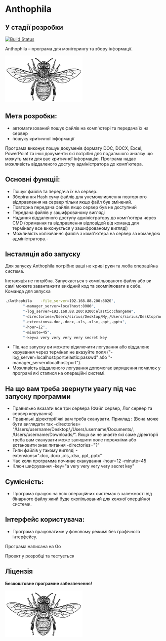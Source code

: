 # Anthophila
## У стадії розробки

[![Build Status](https://travis-ci.org/joemccann/dillinger.svg?branch=master)](https://github.com/rifatismailov/Anthophila)

Anthophila – програма для моніторингу та збору інформації.

![Logo](https://github.com/rifatismailov/Anthophila/blob/master/Anthophila.gif)


## Мета розробки:

- автоматизований пошук файлів на комп'ютері та передача їх на сервер
- пошуку критичної інформації


Програма виконує пошук докуменів формату DOC, DOCX, Excel, PowerPoint та інші документи які потрібні для подальшого аналізу що можуть мати для вас критичної інформацію.
Програма надає можливість віддаленого доступу адміністратора до комп'ютера.


## Основні функції:

- Пошук файлів та передача їх на сервер.
- Зберігання Hash суму файлів для унеможливлення повторного відправлення на сервер тільки якщо файл був змінений. 
- Повторна передача файлів якщо сервер був не доступний
- Передача файлів у зашифрованому вигляді 
- Надання віддаленого доступу адміністратору до комп'ютера через CMD (оримання та відправлення відповідей від команд для терміналу все виконується у  зашифрованому вигляді)
- Можливість копіювання файлів з комп'ютера на сервер за командою адміністратора.-


## Інсталяція або запуску

Для запуску Anthophila потрібно ваші не криві руки та люба операційна система.

Інсталяція не потрібна. Запускається з компільованого файлу або ви самі можете завантажити вихідний код та зкомпілювати в себе.
Команда для звпуска

```sh
./Anthophila    -file_server=192.168.88.200:8020",
        "-manager_server=localhost:8080",
        "-log_server=192.168.88.200:9200:elastic:changeme",
        "-directories=/Users/sirius/Desktop/My,/Users/sirius/Desktop/noMy",
        "-extensions=.doc,.docx,.xls,.xlsx,.ppt,.pptx",
        "-hour=12",
        "-minute=45",
        "-key=a very very very very secret key
```
- Під час запуску ви можете відключити логування або віддалене керування через термінал не вказуйте поля ("-log_server=localhost:port:elastic:passwd" або  "-manager_server=localhost:port").
- Можливість віддаленого логування допомогає виришення помилок у програмі які сталися на операційні системі. 


## На що вам треба звернути увагу під час запуску программи
  
- Правильно вказати все три сервера (Файл сервер, Лог сервер та сервер керування)
- Правильні діректорії які вам треба сканувати. Приклад :
   [Вона може бути виглядати так -directories= "/Users/username/Desktop/,/Users/username/Documents/, /Users/username/Downloads/". Якщо ви не знаєте які саме діректорії треба вам сканувати може залишити поле порожніми або встановити знак питання -directories="?"
- Типи файлів у такому вигляді -extensions=".doc,.docx,.xls,.xlsx,.ppt,.pptx"
- Час коли программа починає сканування -hour=12 -minute=45
- Ключ шифрування -key="a very very very very secret key"
 


## Сумісність:

- Програма працює на всіх операційних системах в залежності від бінарного файлу який буде скопільований для кожної оперційної системи.

## Інтерфейс користувача:

- Програма працюватиме у фоновому режимі без графічного інтерфейсу.

Програма написана на Go

Проект у розробці та тестується

## Ліцензія

**Безкоштовне програмне забезпечення!**



![Logo](https://github.com/rifatismailov/Anthophila/blob/master/Anthophila.gif)